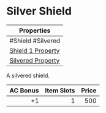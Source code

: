 # Silver Shield

| Properties                                                                 |
| -------------------------------------------------------------------------- |
| #Shield #Silvered                                                          |
| [Shield 1 Property](../Armor%20Properties/Shield%20X%20Property.md)        |
| [Silvered Property](../../../Material%20Properties/Silvered%20Property.md) |
A silvered shield.

| AC Bonus | Item Slots | Price |
| -------: | ---------: | ----: |
|       +1 |          1 |   500 |
